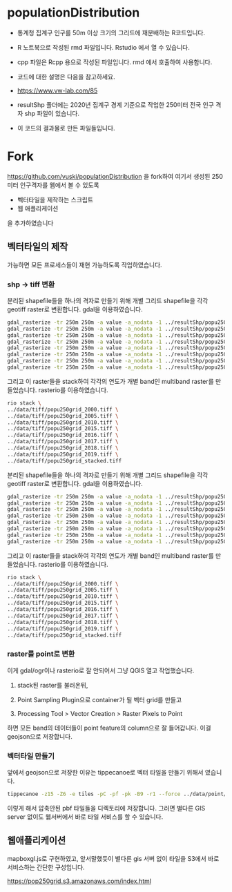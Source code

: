 # populationDistribution

- 통계청 집계구 인구를 50m 이상 크기의 그리드에 재분배하는 R코드입니다.

- R 노트북으로 작성된 rmd 파일입니다. Rstudio 에서 열 수 있습니다.
- cpp 파일은 Rcpp 용으로 작성된 파일입니다. rmd 에서 호출하여 사용합니다.
- 코드에 대한 설명은 다음을 참고하세요.
- https://www.vw-lab.com/85

- resultShp 폴더에는 2020년 집계구 경계 기준으로 작업한 250미터 전국 인구 격자 shp 파일이 있습니다.
- 이 코드의 결과물로 만든 파일들입니다.

# Fork

https://github.com/vuski/populationDistribution 을 fork하여 여기서 생성된 250미터 인구격자를
웹에서 볼 수 있도록 

- 벡터타일을 제작하는 스크립트
- 웹 애플리케이션 

을 추가하였습니다


## 벡터타일의 제작

가능하면 모든 프로세스들이 재현 가능하도록 작업하였습니다.

### shp → tiff  변환

분리된 shapefile들을 하나의 격자로 만들기 위해 개별 그리드 shapefile을 각각 geotiff raster로 변환합니다. gdal을 이용하였습니다.

```bash
gdal_rasterize -tr 250m 250m -a value -a_nodata -1 ../resultShp/popu250grid_2000.shp ../data/tiff/popu250grid_2000.tiff
gdal_rasterize -tr 250m 250m -a value -a_nodata -1 ../resultShp/popu250grid_2005.shp ../data/tiff/popu250grid_2005.tiff
gdal_rasterize -tr 250m 250m -a value -a_nodata -1 ../resultShp/popu250grid_2010.shp ../data/tiff/popu250grid_2010.tiff
gdal_rasterize -tr 250m 250m -a value -a_nodata -1 ../resultShp/popu250grid_2015.shp ../data/tiff/popu250grid_2015.tiff
gdal_rasterize -tr 250m 250m -a value -a_nodata -1 ../resultShp/popu250grid_2016.shp ../data/tiff/popu250grid_2016.tiff
gdal_rasterize -tr 250m 250m -a value -a_nodata -1 ../resultShp/popu250grid_2017.shp ../data/tiff/popu250grid_2017.tiff
gdal_rasterize -tr 250m 250m -a value -a_nodata -1 ../resultShp/popu250grid_2018.shp ../data/tiff/popu250grid_2018.tiff
gdal_rasterize -tr 250m 250m -a value -a_nodata -1 ../resultShp/popu250grid_2019.shp ../data/tiff/popu250grid_2019.tiff
```

그리고 이 raster들을 stack하여 각각의 연도가 개별 band인 multiband raster를 만들었습니다.  rasterio를 이용하였습니다.

```bash
rio stack \
../data/tiff/popu250grid_2000.tiff \
../data/tiff/popu250grid_2005.tiff \
../data/tiff/popu250grid_2010.tiff \
../data/tiff/popu250grid_2015.tiff \
../data/tiff/popu250grid_2016.tiff \
../data/tiff/popu250grid_2017.tiff \
../data/tiff/popu250grid_2018.tiff \
../data/tiff/popu250grid_2019.tiff \
../data/tiff/popu250grid_stacked.tiff
```

분리된 shapefile들을 하나의 격자로 만들기 위해 개별 그리드 shapefile을 각각 geotiff raster로 변환합니다. gdal을 이용하였습니다.

```bash
gdal_rasterize -tr 250m 250m -a value -a_nodata -1 ../resultShp/popu250grid_2000.shp ../data/tiff/popu250grid_2000.tiff
gdal_rasterize -tr 250m 250m -a value -a_nodata -1 ../resultShp/popu250grid_2005.shp ../data/tiff/popu250grid_2005.tiff
gdal_rasterize -tr 250m 250m -a value -a_nodata -1 ../resultShp/popu250grid_2010.shp ../data/tiff/popu250grid_2010.tiff
gdal_rasterize -tr 250m 250m -a value -a_nodata -1 ../resultShp/popu250grid_2015.shp ../data/tiff/popu250grid_2015.tiff
gdal_rasterize -tr 250m 250m -a value -a_nodata -1 ../resultShp/popu250grid_2016.shp ../data/tiff/popu250grid_2016.tiff
gdal_rasterize -tr 250m 250m -a value -a_nodata -1 ../resultShp/popu250grid_2017.shp ../data/tiff/popu250grid_2017.tiff
gdal_rasterize -tr 250m 250m -a value -a_nodata -1 ../resultShp/popu250grid_2018.shp ../data/tiff/popu250grid_2018.tiff
gdal_rasterize -tr 250m 250m -a value -a_nodata -1 ../resultShp/popu250grid_2019.shp ../data/tiff/popu250grid_2019.tiff
```

그리고 이 raster들을 stack하여 각각의 연도가 개별 band인 multiband raster를 만들었습니다.  rasterio를 이용하였습니다.

```bash
rio stack \
../data/tiff/popu250grid_2000.tiff \
../data/tiff/popu250grid_2005.tiff \
../data/tiff/popu250grid_2010.tiff \
../data/tiff/popu250grid_2015.tiff \
../data/tiff/popu250grid_2016.tiff \
../data/tiff/popu250grid_2017.tiff \
../data/tiff/popu250grid_2018.tiff \
../data/tiff/popu250grid_2019.tiff \
../data/tiff/popu250grid_stacked.tiff
```

### raster를 point로 변환

이게 gdal/ogr이나 rasterio로 잘 안되어서 그냥  QGIS 열고 작업했습니다. 

1) stack된 raster를 불러온뒤, 

2) Point Sampling Plugin으로 container가 될 벡터 grid를 만들고

3) Processing Tool > Vector Creation > Raster Pixels to Point

하면 모든 band의 데이터들이 point feature의 column으로 잘 들어갑니다. 이걸 geojson으로 저장합니다.

### 벡터타일 만들기

앞에서 geojson으로 저장한 이유는 tippecanoe로 벡터 타일을 만들기 위해서 였습니다.

```bash
tippecanoe -z15 -Z6 -e tiles -pC -pf -pk -B9 -r1 --force ../data/point/popu250grid_stacked.geojson
```

이렇게 해서 압축안된 pbf 타일들을 디렉토리에 저장합니다. 그러면 별다른 GIS server 없이도 웹서버에서 바로 타일 서비스를 할 수 있습니다.

## 웹애플리케이션

mapboxgl.js로 구현하였고, 앞서말했듯이 별다른 gis 서버 없이 타일을 S3에서 바로 서비스하는 간단한 구성입니다. 

https://pop250grid.s3.amazonaws.com/index.html


